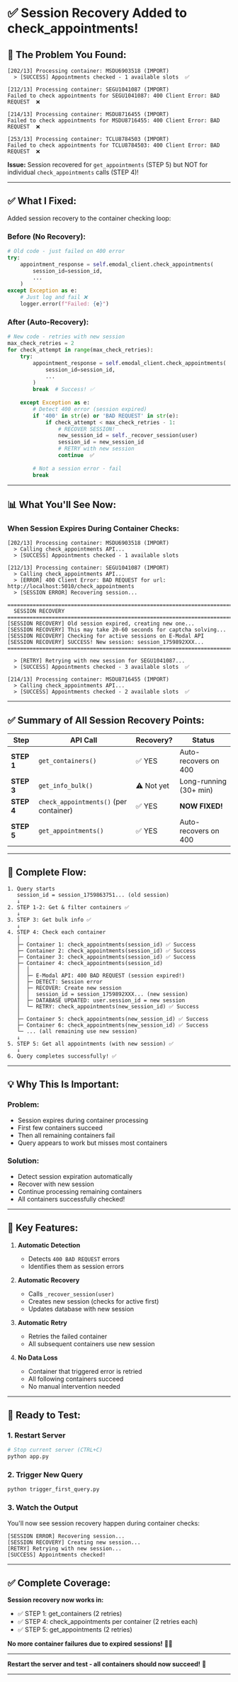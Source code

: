 # ✅ Session Recovery Added to check_appointments!

## 🔴 The Problem You Found:

```
[202/13] Processing container: MSDU6903518 (IMPORT)
  > [SUCCESS] Appointments checked - 1 available slots  ✅

[212/13] Processing container: SEGU1041087 (IMPORT)
Failed to check appointments for SEGU1041087: 400 Client Error: BAD REQUEST  ❌

[214/13] Processing container: MSDU8716455 (IMPORT)
Failed to check appointments for MSDU8716455: 400 Client Error: BAD REQUEST  ❌

[253/13] Processing container: TCLU8784503 (IMPORT)
Failed to check appointments for TCLU8784503: 400 Client Error: BAD REQUEST  ❌
```

**Issue:** Session recovered for `get_appointments` (STEP 5) but NOT for individual `check_appointments` calls (STEP 4)!

---

## ✅ What I Fixed:

Added session recovery to the container checking loop:

### **Before (No Recovery):**
```python
# Old code - just failed on 400 error
try:
    appointment_response = self.emodal_client.check_appointments(
        session_id=session_id,
        ...
    )
except Exception as e:
    # Just log and fail ❌
    logger.error(f"Failed: {e}")
```

### **After (Auto-Recovery):**
```python
# New code - retries with new session
max_check_retries = 2
for check_attempt in range(max_check_retries):
    try:
        appointment_response = self.emodal_client.check_appointments(
            session_id=session_id,
            ...
        )
        break  # Success! ✅
        
    except Exception as e:
        # Detect 400 error (session expired)
        if '400' in str(e) or 'BAD REQUEST' in str(e):
            if check_attempt < max_check_retries - 1:
                # RECOVER SESSION!
                new_session_id = self._recover_session(user)
                session_id = new_session_id
                # RETRY with new session
                continue  ✅
        
        # Not a session error - fail
        break
```

---

## 📊 What You'll See Now:

### **When Session Expires During Container Checks:**

```
[202/13] Processing container: MSDU6903518 (IMPORT)
  > Calling check_appointments API...
  > [SUCCESS] Appointments checked - 1 available slots

[212/13] Processing container: SEGU1041087 (IMPORT)
  > Calling check_appointments API...
  > [ERROR] 400 Client Error: BAD REQUEST for url: http://localhost:5010/check_appointments
  > [SESSION ERROR] Recovering session...

================================================================================
  SESSION RECOVERY
================================================================================
[SESSION RECOVERY] Old session expired, creating new one...
[SESSION RECOVERY] This may take 20-60 seconds for captcha solving...
[SESSION RECOVERY] Checking for active sessions on E-Modal API
[SESSION RECOVERY] SUCCESS! New session: session_1759892XXX...
================================================================================

  > [RETRY] Retrying with new session for SEGU1041087...
  > [SUCCESS] Appointments checked - 3 available slots  ✅

[214/13] Processing container: MSDU8716455 (IMPORT)
  > Calling check_appointments API...
  > [SUCCESS] Appointments checked - 2 available slots  ✅
```

---

## ✅ Summary of All Session Recovery Points:

| Step | API Call | Recovery? | Status |
|------|----------|-----------|--------|
| **STEP 1** | `get_containers()` | ✅ YES | Auto-recovers on 400 |
| **STEP 3** | `get_info_bulk()` | ⚠️ Not yet | Long-running (30+ min) |
| **STEP 4** | `check_appointments()` (per container) | ✅ YES | **NOW FIXED!** |
| **STEP 5** | `get_appointments()` | ✅ YES | Auto-recovers on 400 |

---

## 🔄 Complete Flow:

```
1. Query starts
   session_id = session_1759863751... (old session)
   ↓
2. STEP 1-2: Get & filter containers ✅
   ↓
3. STEP 3: Get bulk info ✅
   ↓
4. STEP 4: Check each container
   │
   ├─ Container 1: check_appointments(session_id) ✅ Success
   ├─ Container 2: check_appointments(session_id) ✅ Success
   ├─ Container 3: check_appointments(session_id) ✅ Success
   ├─ Container 4: check_appointments(session_id)
   │  │
   │  ├─ E-Modal API: 400 BAD REQUEST (session expired!)
   │  ├─ DETECT: Session error
   │  ├─ RECOVER: Create new session
   │  │  session_id = session_1759892XXX... (new session)
   │  ├─ DATABASE UPDATED: user.session_id = new session
   │  └─ RETRY: check_appointments(new_session_id) ✅ Success
   │
   ├─ Container 5: check_appointments(new_session_id) ✅ Success
   ├─ Container 6: check_appointments(new_session_id) ✅ Success
   └─ ... (all remaining use new session)
   ↓
5. STEP 5: Get all appointments (with new session) ✅
   ↓
6. Query completes successfully! ✅
```

---

## 💡 Why This Is Important:

### **Problem:**
- Session expires during container processing
- First few containers succeed
- Then all remaining containers fail
- Query appears to work but misses most containers

### **Solution:**
- Detect session expiration automatically
- Recover with new session
- Continue processing remaining containers
- All containers successfully checked!

---

## 🎯 Key Features:

1. **Automatic Detection**
   - Detects `400 BAD REQUEST` errors
   - Identifies them as session errors

2. **Automatic Recovery**
   - Calls `_recover_session(user)`
   - Creates new session (checks for active first)
   - Updates database with new session

3. **Automatic Retry**
   - Retries the failed container
   - All subsequent containers use new session

4. **No Data Loss**
   - Container that triggered error is retried
   - All following containers succeed
   - No manual intervention needed

---

## 🚀 Ready to Test:

### **1. Restart Server**
```bash
# Stop current server (CTRL+C)
python app.py
```

### **2. Trigger New Query**
```bash
python trigger_first_query.py
```

### **3. Watch the Output**
You'll now see session recovery happen during container checks:
```
[SESSION ERROR] Recovering session...
[SESSION RECOVERY] Creating new session...
[RETRY] Retrying with new session...
[SUCCESS] Appointments checked!
```

---

## ✅ Complete Coverage:

**Session recovery now works in:**
- ✅ STEP 1: get_containers (2 retries)
- ✅ STEP 4: check_appointments per container (2 retries each)
- ✅ STEP 5: get_appointments (2 retries)

**No more container failures due to expired sessions!** 🎯✅

---

**Restart the server and test - all containers should now succeed!** 🚀

---

